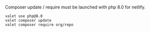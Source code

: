 
Composer update / require must be launched with php 8.0 for netlify.

```shell
valet use php@8.0
valet composer update
valet composer require org/repo
```
